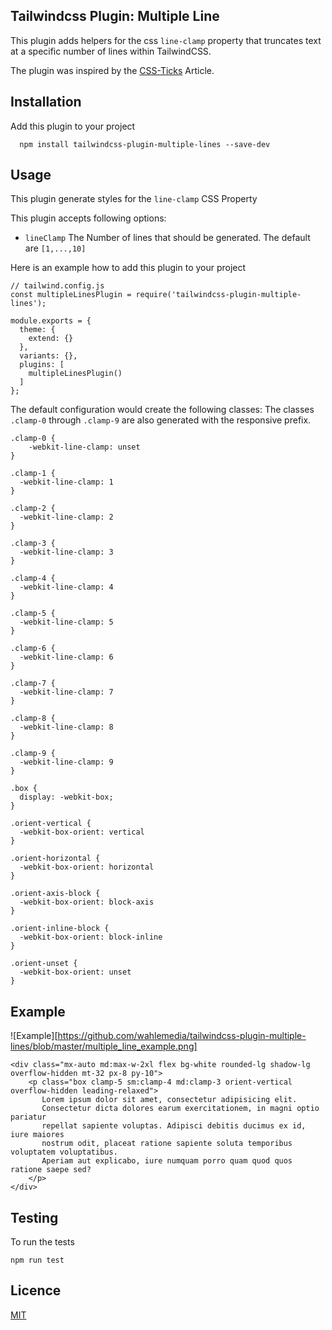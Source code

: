 ## Tailwindcss Plugin: Multiple Line
This plugin adds helpers for the css `line-clamp` property that truncates text 
at a specific number of lines within TailwindCSS.


The plugin was inspired by the [CSS-Ticks](https://css-tricks.com/almanac/properties/l/line-clamp/)
Article. 


## Installation 
Add this plugin to your project
```
  npm install tailwindcss-plugin-multiple-lines --save-dev
```

## Usage
This plugin generate styles for the `line-clamp` CSS Property

This plugin accepts following options:
* `lineClamp` The Number of lines that should be generated. The default are `[1,...,10]`

Here is an example how to add this plugin to your project

```
// tailwind.config.js
const multipleLinesPlugin = require('tailwindcss-plugin-multiple-lines');

module.exports = {
  theme: {
    extend: {}
  },
  variants: {},
  plugins: [
    multipleLinesPlugin()
  ]
};
```
The default configuration would create the following classes:
The classes `.clamp-0` through `.clamp-9` are also generated with the responsive prefix.
```
.clamp-0 {
    -webkit-line-clamp: unset
}
       
.clamp-1 {
  -webkit-line-clamp: 1
}

.clamp-2 {
  -webkit-line-clamp: 2
}

.clamp-3 {
  -webkit-line-clamp: 3
}

.clamp-4 {
  -webkit-line-clamp: 4
}

.clamp-5 {
  -webkit-line-clamp: 5
}

.clamp-6 {
  -webkit-line-clamp: 6
}

.clamp-7 {
  -webkit-line-clamp: 7
}

.clamp-8 {
  -webkit-line-clamp: 8
}

.clamp-9 {
  -webkit-line-clamp: 9
}

.box {
  display: -webkit-box;
}

.orient-vertical {
  -webkit-box-orient: vertical
}

.orient-horizontal {
  -webkit-box-orient: horizontal
}

.orient-axis-block {
  -webkit-box-orient: block-axis
}

.orient-inline-block {
  -webkit-box-orient: block-inline
}

.orient-unset {
  -webkit-box-orient: unset
}
``` 

## Example
![Example][https://github.com/wahlemedia/tailwindcss-plugin-multiple-lines/blob/master/multiple_line_example.png]

```
<div class="mx-auto md:max-w-2xl flex bg-white rounded-lg shadow-lg overflow-hidden mt-32 px-8 py-10">
    <p class="box clamp-5 sm:clamp-4 md:clamp-3 orient-vertical overflow-hidden leading-relaxed">
       Lorem ipsum dolor sit amet, consectetur adipisicing elit. 
       Consectetur dicta dolores earum exercitationem, in magni optio pariatur 
       repellat sapiente voluptas. Adipisci debitis ducimus ex id, iure maiores 
       nostrum odit, placeat ratione sapiente soluta temporibus voluptatem voluptatibus. 
       Aperiam aut explicabo, iure numquam porro quam quod quos ratione saepe sed?
    </p>
</div>
```
## Testing
To run the tests
```
npm run test
```


## Licence
[MIT](./LICENCE.md)
